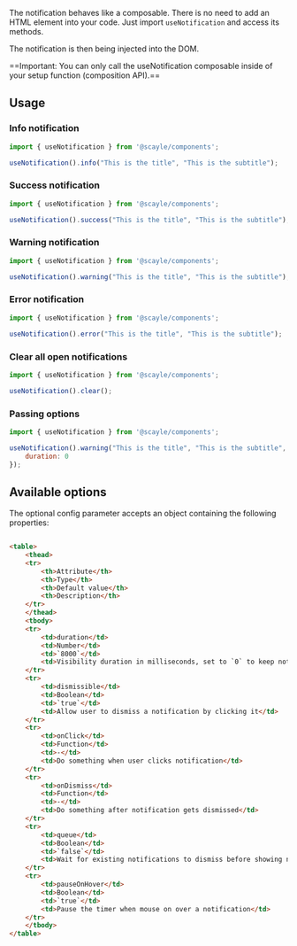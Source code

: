 
The notification behaves like a composable.
There is no need to add an HTML element into your code. Just import `useNotification` and access its methods.

The notification is then being injected into the DOM.

==Important: You can only call the useNotification composable inside of your setup function (composition API).==

## Usage

### Info notification

```js
import { useNotification } from '@scayle/components';

useNotification().info("This is the title", "This is the subtitle");
```

### Success notification

```js
import { useNotification } from '@scayle/components';

useNotification().success("This is the title", "This is the subtitle");
```

### Warning notification

```js
import { useNotification } from '@scayle/components';

useNotification().warning("This is the title", "This is the subtitle");
```

### Error notification

```js
import { useNotification } from '@scayle/components';

useNotification().error("This is the title", "This is the subtitle");
```

### Clear all open notifications

```js
import { useNotification } from '@scayle/components';

useNotification().clear();
```

### Passing options

```js
import { useNotification } from '@scayle/components';

useNotification().warning("This is the title", "This is the subtitle", {
    duration: 0
});
```

## Available options

The optional config parameter accepts an object containing the following properties:

```html

<table>
    <thead>
    <tr>
        <th>Attribute</th>
        <th>Type</th>
        <th>Default value</th>
        <th>Description</th>
    </tr>
    </thead>
    <tbody>
    <tr>
        <td>duration</td>
        <td>Number</td>
        <td>`8000`</td>
        <td>Visibility duration in milliseconds, set to `0` to keep notification visible</td>
    </tr>
    <tr>
        <td>dismissible</td>
        <td>Boolean</td>
        <td>`true`</td>
        <td>Allow user to dismiss a notification by clicking it</td>
    </tr>
    <tr>
        <td>onClick</td>
        <td>Function</td>
        <td>-</td>
        <td>Do something when user clicks notification</td>
    </tr>
    <tr>
        <td>onDismiss</td>
        <td>Function</td>
        <td>-</td>
        <td>Do something after notification gets dismissed</td>
    </tr>
    <tr>
        <td>queue</td>
        <td>Boolean</td>
        <td>`false`</td>
        <td>Wait for existing notifications to dismiss before showing new</td>
    </tr>
    <tr>
        <td>pauseOnHover</td>
        <td>Boolean</td>
        <td>`true`</td>
        <td>Pause the timer when mouse on over a notification</td>
    </tr>
    </tbody>
</table>
```
